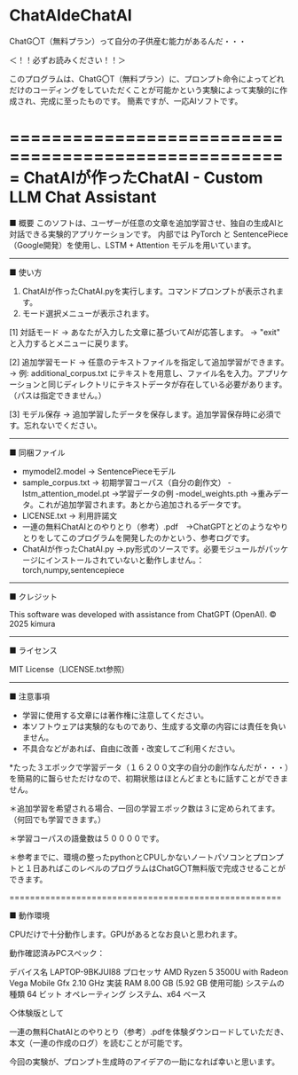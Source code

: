 # ChatAIdeChatAI
ChatG〇T（無料プラン）って自分の子供産む能力があるんだ・・・

＜！！必ずお読みください！！＞

このプログラムは、ChatG〇T（無料プラン）に、プロンプト命令によってどれだけのコーディングをしていただくことが可能かという実験によって実験的に作成され、完成に至ったものです。
簡素ですが、一応AIソフトです。

=====================================================
ChatAIが作ったChatAI - Custom LLM Chat Assistant
=====================================================

■ 概要
このソフトは、ユーザーが任意の文章を追加学習させ、独自の生成AIと対話できる実験的アプリケーションです。
内部では PyTorch と SentencePiece（Google開発）を使用し、LSTM + Attention モデルを用いています。

-----------------------------------------------------
■ 使い方

1. ChatAIが作ったChatAI.pyを実行します。コマンドプロンプトが表示されます。
2. モード選択メニューが表示されます。

  [1] 対話モード
      → あなたが入力した文章に基づいてAIが応答します。
      → "exit" と入力するとメニューに戻ります。

  [2] 追加学習モード
      → 任意のテキストファイルを指定して追加学習ができます。
      → 例: additional_corpus.txt にテキストを用意し、ファイル名を入力。アプリケーションと同じディレクトリにテキストデータが存在している必要があります。（パスは指定できません。）

  [3] モデル保存
      → 追加学習したデータを保存します。追加学習保存時に必須です。忘れないでください。

-----------------------------------------------------
■ 同梱ファイル

- mymodel2.model            	→ SentencePieceモデル
- sample_corpus.txt	 	→ 初期学習コーパス（自分の創作文）
-lstm_attention_model.pt 		→学習データの例
-model_weights.pth			→重みデータ。これが追加学習されます。あとから追加されるデータです。
- LICENSE.txt             	 → 利用許諾文
- 一連の無料ChatAIとのやりとり（参考）.pdf　→ChatGPTとどのようなやりとりをしてこのプログラムを開発したのかという、参考ログです。
- ChatAIが作ったChatAI.py	→.py形式のソースです。必要モジュールがパッケージにインストールされていないと動作しません。：torch,numpy,sentencepiece

-----------------------------------------------------
■ クレジット

This software was developed with assistance from ChatGPT (OpenAI).
© 2025 kimura

-----------------------------------------------------
■ ライセンス

MIT License（LICENSE.txt参照）

-----------------------------------------------------
■ 注意事項

- 学習に使用する文章には著作権に注意してください。
- 本ソフトウェアは実験的なものであり、生成する文章の内容には責任を負いません。
- 不具合などがあれば、自由に改善・改変してご利用ください。

*たった３エポックで学習データ（１６２００文字の自分の創作なんだが・・・）を簡易的に齧らせただけなので、初期状態はほとんどまともに話すことができません。

＊追加学習を希望される場合、一回の学習エポック数は３に定められてます。（何回でも学習できます。）

＊学習コーパスの語彙数は５００００です。

＊参考までに、環境の整ったpythonとCPUしかないノートパソコンとプロンプトと１日あればこのレベルのプログラムはChatG〇T無料版で完成させることができます。

=====================================================

■ 動作環境

CPUだけで十分動作します。GPUがあるとなお良いと思われます。

動作確認済みPCスペック：

デバイス名	LAPTOP-9BKJUI88
プロセッサ	AMD Ryzen 5 3500U with Radeon Vega Mobile Gfx     2.10 GHz
実装 RAM	8.00 GB (5.92 GB 使用可能)
システムの種類	64 ビット オペレーティング システム、x64 ベース



◇体験版として

 一連の無料ChatAIとのやりとり（参考）.pdfを体験ダウンロードしていただき、本文（一連の作成のログ）を読むことが可能です。

今回の実験が、プロンプト生成時のアイデアの一助になれば幸いと思います。
